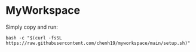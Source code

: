 # MyWorkspace
Simply copy and run:
```
bash -c "$(curl -fsSL https://raw.githubusercontent.com/chenh19/myworkspace/main/setup.sh)" 

```
